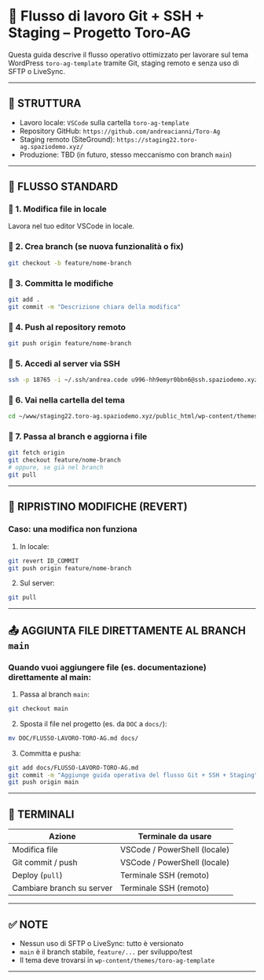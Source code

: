 
# 🚀 Flusso di lavoro Git + SSH + Staging – Progetto Toro-AG

Questa guida descrive il flusso operativo ottimizzato per lavorare sul tema WordPress `toro-ag-template` tramite Git, staging remoto e senza uso di SFTP o LiveSync.

---

## 📁 STRUTTURA

- Lavoro locale: `VSCode` sulla cartella `toro-ag-template`
- Repository GitHub: `https://github.com/andreacianni/Toro-Ag`
- Staging remoto (SiteGround): `https://staging22.toro-ag.spaziodemo.xyz/`
- Produzione: TBD (in futuro, stesso meccanismo con branch `main`)

---

## 🔁 FLUSSO STANDARD

### 🔹 1. Modifica file in locale
Lavora nel tuo editor VSCode in locale.

### 🔹 2. Crea branch (se nuova funzionalità o fix)

```bash
git checkout -b feature/nome-branch
```

### 🔹 3. Committa le modifiche

```bash
git add .
git commit -m "Descrizione chiara della modifica"
```

### 🔹 4. Push al repository remoto

```bash
git push origin feature/nome-branch
```

### 🔹 5. Accedi al server via SSH

```bash
ssh -p 18765 -i ~/.ssh/andrea.code u996-hh9emyr0bbn6@ssh.spaziodemo.xyz
```

### 🔹 6. Vai nella cartella del tema

```bash
cd ~/www/staging22.toro-ag.spaziodemo.xyz/public_html/wp-content/themes/toro-ag-template
```

### 🔹 7. Passa al branch e aggiorna i file

```bash
git fetch origin
git checkout feature/nome-branch
# oppure, se già nel branch
git pull
```

---

## 🔁 RIPRISTINO MODIFICHE (REVERT)

### Caso: una modifica non funziona

1. In locale:
```bash
git revert ID_COMMIT
git push origin feature/nome-branch
```

2. Sul server:
```bash
git pull
```

---

## 📤 AGGIUNTA FILE DIRETTAMENTE AL BRANCH `main`

### Quando vuoi aggiungere file (es. documentazione) direttamente al main:

1. Passa al branch `main`:
```bash
git checkout main
```

2. Sposta il file nel progetto (es. da `DOC` a `docs/`):
```bash
mv DOC/FLUSSO-LAVORO-TORO-AG.md docs/
```

3. Committa e pusha:
```bash
git add docs/FLUSSO-LAVORO-TORO-AG.md
git commit -m "Aggiunge guida operativa del flusso Git + SSH + Staging"
git push origin main
```

---

## 🧠 TERMINALI

| Azione                    | Terminale da usare      |
|---------------------------|--------------------------|
| Modifica file             | VSCode / PowerShell (locale) |
| Git commit / push         | VSCode / PowerShell (locale) |
| Deploy (`pull`)           | Terminale SSH (remoto)  |
| Cambiare branch su server | Terminale SSH (remoto)  |

---

## ✅ NOTE

- Nessun uso di SFTP o LiveSync: tutto è versionato
- `main` è il branch stabile, `feature/...` per sviluppo/test
- Il tema deve trovarsi in `wp-content/themes/toro-ag-template`

---
